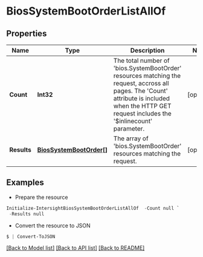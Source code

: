 # BiosSystemBootOrderListAllOf
## Properties

Name | Type | Description | Notes
------------ | ------------- | ------------- | -------------
**Count** | **Int32** | The total number of &#39;bios.SystemBootOrder&#39; resources matching the request, accross all pages. The &#39;Count&#39; attribute is included when the HTTP GET request includes the &#39;$inlinecount&#39; parameter. | [optional] 
**Results** | [**BiosSystemBootOrder[]**](BiosSystemBootOrder.md) | The array of &#39;bios.SystemBootOrder&#39; resources matching the request. | [optional] 

## Examples

- Prepare the resource
```powershell
Initialize-IntersightBiosSystemBootOrderListAllOf  -Count null `
 -Results null
```

- Convert the resource to JSON
```powershell
$ | Convert-ToJSON
```

[[Back to Model list]](../README.md#documentation-for-models) [[Back to API list]](../README.md#documentation-for-api-endpoints) [[Back to README]](../README.md)

